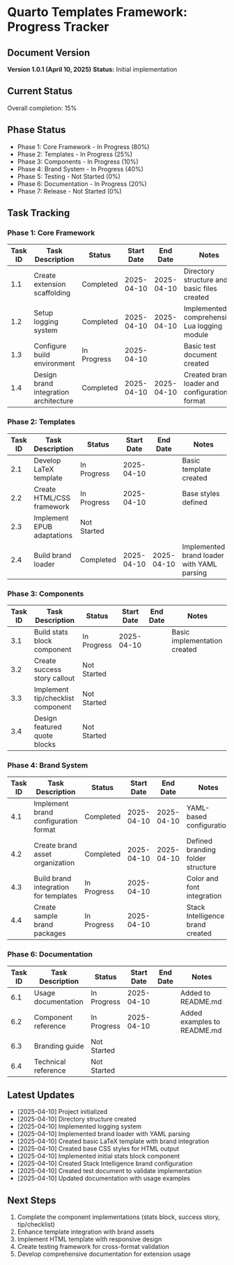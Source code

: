 # Quarto Templates Framework: Progress Tracker

## Document Version
**Version 1.0.1 (April 10, 2025)**
**Status:** Initial implementation

## Current Status
Overall completion: 15%

## Phase Status
- Phase 1: Core Framework - In Progress (80%)
- Phase 2: Templates - In Progress (25%)
- Phase 3: Components - In Progress (10%)
- Phase 4: Brand System - In Progress (40%)
- Phase 5: Testing - Not Started (0%)
- Phase 6: Documentation - In Progress (20%)
- Phase 7: Release - Not Started (0%)

## Task Tracking

### Phase 1: Core Framework
| Task ID | Task Description | Status | Start Date | End Date | Notes |
|---------|-----------------|--------|------------|----------|-------|
| 1.1 | Create extension scaffolding | Completed | 2025-04-10 | 2025-04-10 | Directory structure and basic files created |
| 1.2 | Setup logging system | Completed | 2025-04-10 | 2025-04-10 | Implemented comprehensive Lua logging module |
| 1.3 | Configure build environment | In Progress | 2025-04-10 | | Basic test document created |
| 1.4 | Design brand integration architecture | Completed | 2025-04-10 | 2025-04-10 | Created brand loader and configuration format |

### Phase 2: Templates
| Task ID | Task Description | Status | Start Date | End Date | Notes |
|---------|-----------------|--------|------------|----------|-------|
| 2.1 | Develop LaTeX template | In Progress | 2025-04-10 | | Basic template created |
| 2.2 | Create HTML/CSS framework | In Progress | 2025-04-10 | | Base styles defined |
| 2.3 | Implement EPUB adaptations | Not Started | | | |
| 2.4 | Build brand loader | Completed | 2025-04-10 | 2025-04-10 | Implemented brand loader with YAML parsing |

### Phase 3: Components
| Task ID | Task Description | Status | Start Date | End Date | Notes |
|---------|-----------------|--------|------------|----------|-------|
| 3.1 | Build stats block component | In Progress | 2025-04-10 | | Basic implementation created |
| 3.2 | Create success story callout | Not Started | | | |
| 3.3 | Implement tip/checklist component | Not Started | | | |
| 3.4 | Design featured quote blocks | Not Started | | | |

### Phase 4: Brand System
| Task ID | Task Description | Status | Start Date | End Date | Notes |
|---------|-----------------|--------|------------|----------|-------|
| 4.1 | Implement brand configuration format | Completed | 2025-04-10 | 2025-04-10 | YAML-based configuration |
| 4.2 | Create brand asset organization | Completed | 2025-04-10 | 2025-04-10 | Defined branding folder structure |
| 4.3 | Build brand integration for templates | In Progress | 2025-04-10 | | Color and font integration |
| 4.4 | Create sample brand packages | In Progress | 2025-04-10 | | Stack Intelligence brand created |

### Phase 6: Documentation
| Task ID | Task Description | Status | Start Date | End Date | Notes |
|---------|-----------------|--------|------------|----------|-------|
| 6.1 | Usage documentation | In Progress | 2025-04-10 | | Added to README.md |
| 6.2 | Component reference | In Progress | 2025-04-10 | | Added examples to README.md |
| 6.3 | Branding guide | Not Started | | | |
| 6.4 | Technical reference | Not Started | | | |

## Latest Updates
- [2025-04-10] Project initialized
- [2025-04-10] Directory structure created
- [2025-04-10] Implemented logging system
- [2025-04-10] Implemented brand loader with YAML parsing
- [2025-04-10] Created basic LaTeX template with brand integration
- [2025-04-10] Created base CSS styles for HTML output
- [2025-04-10] Implemented initial stats block component
- [2025-04-10] Created Stack Intelligence brand configuration
- [2025-04-10] Created test document to validate implementation
- [2025-04-10] Updated documentation with usage examples

## Next Steps
1. Complete the component implementations (stats block, success story, tip/checklist)
2. Enhance template integration with brand assets
3. Implement HTML template with responsive design
4. Create testing framework for cross-format validation
5. Develop comprehensive documentation for extension usage